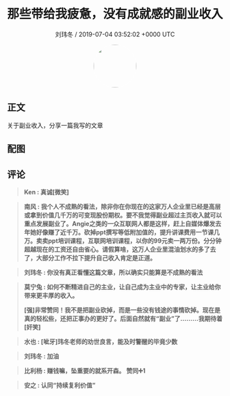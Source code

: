 <h1 align="center">那些带给我疲惫，没有成就感的副业收入</h1>
<p align="center">
    <a>刘玮冬 / 2019-07-04 03:52:02 &#43;0000 UTC</a>
</p>

<div align="center">
    <img src="https://images.zsxq.com/FqiqhLbAL9tMBAUz_QdstAp1Djeb?e=1590940799&amp;token=kIxbL07-8jAj8w1n4s9zv64FuZZNEATmlU_Vm6zD:wBfJNEf8KVwZ_w4IurtCm1dT1NM=" width="100" height="100" style="border:1px solid;border-radius:50%; color:#ffffff"/>
</div>

## 正文

<div>
关于副业收入，分享一篇我写的文章


</div>

## 配图
<div class="image" align="center">

</div>

## 评论

<div align="left">
<div>

<blockquote >
<span> <strong>Ken : 真诚[微笑] </strong></span>
</blockquote>

<blockquote >
<span> <strong>南风 : 我个人不成熟的看法，除非你在你现在的这家万人企业里已经是高层或拿到价值几千万的可变现股份期权。要不我觉得副业超过主页收入就可以重点发展副业了。Angie之类的一众互联网人都是这样，赶上自媒体爆发去年她好像赚了近千万。砍掉ppt撰写等低附加值的，提升讲课费用一节课几万。卖卖ppt培训课程，互联网培训课程，以你的99元卖一两万份。分分钟超越现在的工资还自由省心。请假算啥，这万人企业里混油划水的多了去了，大部分工作不拉下提升自己收入肯定是正道。 </strong></span>
</blockquote>

<blockquote >
<span> <strong>刘玮冬 : 你没有真正看懂这篇文章，所以确实只能算是不成熟的看法 </strong></span>
</blockquote>

<blockquote >
<span> <strong>莫宁兔 : 如何不断精进自己的主业，让自己成为主业中的专家，让主业给你带来更丰厚的收入。

[强]非常赞同！我不是把副业砍掉，而是一些没有钱途的事情砍掉。现在是真的轻松些，还把正事办的更好了。后面自然就有“副业”了………我期待着[奸笑] </strong></span>
</blockquote>

<blockquote >
<span> <strong>水也 : [呲牙]玮冬老师的劝世良言，能及时警醒的毕竟少数 </strong></span>
</blockquote>

<blockquote >
<span> <strong>刘玮冬 : 加油 </strong></span>
</blockquote>

<blockquote >
<span> <strong>比利杨 : 赚钱嘛，坠重要的就系开森。 赞同➕1 </strong></span>
</blockquote>

<blockquote >
<span> <strong>安之 : 认同“持续复利价值” </strong></span>
</blockquote>

</div>
</div>